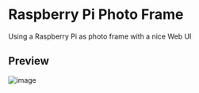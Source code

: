 # Raspberry Pi Photo Frame

Using a Raspberry Pi as photo frame with a nice Web UI

## Preview

![image](https://user-images.githubusercontent.com/9881407/89739026-837d1000-da7d-11ea-80fa-0caf8550546d.png)